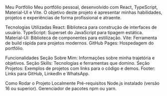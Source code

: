 Meu Portfólio
Meu portfólio pessoal, desenvolvido com React, TypeScript, Material-UI e Vite. O objetivo deste projeto é apresentar minhas habilidades, projetos e experiências de forma profissional e atraente.

 Tecnologias Utilizadas
React: Biblioteca para construção de interfaces de usuário.
TypeScript: Superset do JavaScript para tipagem estática.
Material-UI: Biblioteca de componentes para estilização.
Vite: Ferramenta de build rápida para projetos modernos.
GitHub Pages: Hospedagem do portfólio.

Funcionalidades
Seção Sobre Mim: Informações sobre minha trajetória e objetivos.
Seção Skills: Tecnologias e ferramentas que domino.
Seção Projetos: Exemplos de projetos com links para o código e demos.
Footer: Links para GitHub, LinkedIn e WhatsApp.

Como Rodar o Projeto Localmente
Pré-requisitos
Node.js instalado (versão 16 ou superior).
Gerenciador de pacotes npm ou yarn.